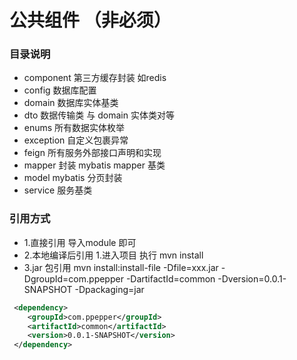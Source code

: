 # 公共组件 （非必须）

### 目录说明
* component 第三方缓存封装 如redis
* config 数据库配置
* domain 数据库实体基类
* dto 数据传输类 与 domain 实体类对等
* enums 所有数据实体枚举
* exception 自定义包裹异常
* feign 所有服务外部接口声明和实现
* mapper 封装 mybatis mapper 基类
* model mybatis 分页封装
* service 服务基类

### 引用方式
* 1.直接引用 导入module 即可
* 2.本地编译后引用 1.进入项目 执行 mvn install 
* 3.jar 包引用 mvn install:install-file -Dfile=xxx.jar -DgroupId=com.ppepper -DartifactId=common -Dversion=0.0.1-SNAPSHOT -Dpackaging=jar
```xml
 <dependency>
    <groupId>com.ppepper</groupId>
    <artifactId>common</artifactId>
    <version>0.0.1-SNAPSHOT</version>
 </dependency>
```

